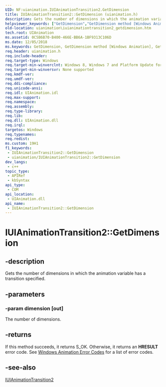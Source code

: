 ```yaml
---
UID: NF:uianimation.IUIAnimationTransition2.GetDimension
title: IUIAnimationTransition2::GetDimension (uianimation.h)
description: Gets the number of dimensions in which the animation variable has a transition specified.
helpviewer_keywords: ["GetDimension","GetDimension method [Windows Animation]","GetDimension method [Windows Animation]","IUIAnimationTransition2 interface","IUIAnimationTransition2 interface [Windows Animation]","GetDimension method","IUIAnimationTransition2.GetDimension","IUIAnimationTransition2::GetDimension","uianimation.iuianimationtransition2_getdimension","uianimation/IUIAnimationTransition2::GetDimension"]
old-location: uianimation\iuianimationtransition2_getdimension.htm
tech.root: UIAnimation
ms.assetid: 0C5B6B70-B400-466E-BB6A-1BF9313C106D
ms.date: 12/05/2018
ms.keywords: GetDimension, GetDimension method [Windows Animation], GetDimension method [Windows Animation],IUIAnimationTransition2 interface, IUIAnimationTransition2 interface [Windows Animation],GetDimension method, IUIAnimationTransition2.GetDimension, IUIAnimationTransition2::GetDimension, uianimation.iuianimationtransition2_getdimension, uianimation/IUIAnimationTransition2::GetDimension
req.header: uianimation.h
req.include-header: 
req.target-type: Windows
req.target-min-winverclnt: Windows 8, Windows 7 and Platform Update for Windows 7 [desktop apps \| UWP apps]
req.target-min-winversvr: None supported
req.kmdf-ver: 
req.umdf-ver: 
req.ddi-compliance: 
req.unicode-ansi: 
req.idl: UIAnimation.idl
req.max-support: 
req.namespace: 
req.assembly: 
req.type-library: 
req.lib: 
req.dll: UIAnimation.dll
req.irql: 
targetos: Windows
req.typenames: 
req.redist: 
ms.custom: 19H1
f1_keywords:
 - IUIAnimationTransition2::GetDimension
 - uianimation/IUIAnimationTransition2::GetDimension
dev_langs:
 - c++
topic_type:
 - APIRef
 - kbSyntax
api_type:
 - COM
api_location:
 - UIAnimation.dll
api_name:
 - IUIAnimationTransition2::GetDimension
---
```


# IUIAnimationTransition2::GetDimension


## -description

Gets the number of dimensions in which the animation variable has a transition specified.

## -parameters

### -param dimension [out]

The number of dimensions.

## -returns

If this method succeeds, it returns S_OK. Otherwise, it returns an  <b>HRESULT</b> error code. See <a href="/windows/desktop/UIAnimation/uianimation-error-codes">Windows Animation Error Codes</a> for a list of error codes.

## -see-also

<a href="/windows/desktop/api/uianimation/nn-uianimation-iuianimationtransition2">IUIAnimationTransition2</a>

